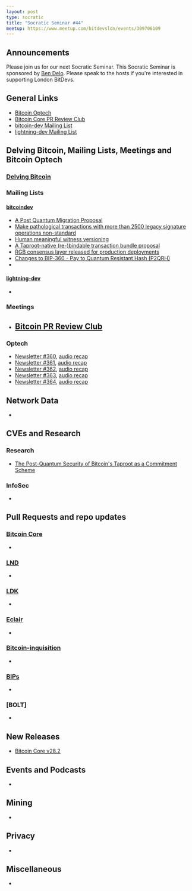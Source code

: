 ```yaml
---
layout: post
type: socratic
title: "Socratic Seminar #44"
meetup: https://www.meetup.com/bitdevsldn/events/309706109
---
```


## Announcements

Please join us for our next Socratic Seminar. This Socratic Seminar is sponsored by [Ben Delo](https://twitter.com/bendelo).
Please speak to the hosts if you're interested in supporting London BitDevs.

## General Links

* [Bitcoin Optech](https://bitcoinops.org)
* [Bitcoin Core PR Review Club](https://bitcoincore.reviews)
* [bitcoin-dev Mailing List](https://lists.linuxfoundation.org/pipermail/bitcoin-dev)
* [lightning-dev Mailing List](https://lists.linuxfoundation.org/pipermail/lightning-dev)

## Delving Bitcoin, Mailing Lists, Meetings and Bitcoin Optech
### [Delving Bitcoin](https://delvingbitcoin.org/)

### Mailing Lists
#### [bitcoindev](https://groups.google.com/g/bitcoindev)
- [A Post Quantum Migration Proposal](https://groups.google.com/g/bitcoindev/c/uEaf4bj07rE)
- [Make pathological transactions with more than 2500 legacy signature operations non-standard](https://groups.google.com/g/bitcoindev/c/u2Bz1Ms8_lA)
- [Human meaningful witness versioning](https://groups.google.com/g/bitcoindev/c/oScMvT8xZH4)
- [A Taproot-native (re-)bindable transaction bundle proposal](https://groups.google.com/g/bitcoindev/c/5wLThgegha4)
- [RGB consensus layer released for production deployments](https://groups.google.com/g/bitcoindev/c/LzMGclBdaUc)
- [Changes to BIP-360 - Pay to Quantum Resistant Hash (P2QRH)](https://groups.google.com/g/bitcoindev/c/nSAd0UmDSvc)
- 

#### [lightning-dev](https://lists.linuxfoundation.org/pipermail/lightning-dev)
-

### Meetings
- [Bitcoin PR Review Club](https://bitcoincore.reviews)
  -

### Optech
- [Newsletter #360](https://bitcoinops.org/en/newsletters/2025/06/27/), [audio recap](https://bitcoinops.org/en/podcast/2025/06/30/)
- [Newsletter #361](https://bitcoinops.org/en/newsletters/2025/07/04/), [audio recap](https://bitcoinops.org/en/podcast/2025/07/08/)
- [Newsletter #362](https://bitcoinops.org/en/newsletters/2025/07/11/), [audio recap](https://bitcoinops.org/en/podcast/2025/07/15/)
- [Newsletter #363](https://bitcoinops.org/en/newsletters/2025/07/18/), [audio recap](https://bitcoinops.org/en/podcast/2025/07/22/)
- [Newsletter #364](https://bitcoinops.org/en/newsletters/2025/07/25/), [audio recap](https://bitcoinops.org/en/podcast/2025/07/29/)

## Network Data
-

## CVEs and Research
### Research
- [The Post-Quantum Security of Bitcoin's Taproot as a Commitment Scheme](https://eprint.iacr.org/2025/1307)

### InfoSec
-

## Pull Requests and repo updates
### [Bitcoin Core](https://github.com/bitcoin/bitcoin)
<!--- Link to query merged PRs since YYYY-MM-DD sorted by descending activity: https://github.com/bitcoin/bitcoin/pulls?page=1&q=is%3Apr+is%3Aclosed+merged%3A%3EYYYY-MM-DD+sort%3Acomments-desc -->
-


### [LND](https://github.com/lightningnetwork/lnd)
-

### [LDK](https://github.com/lightningdevkit/rust-lightning)
-

### [Eclair](https://github.com/ACINQ/eclair)
-

### [Bitcoin-inquisition](https://github.com/bitcoin-inquisition/bitcoin)
-

### [BIPs](https://github.com/bitcoin/bips)
-

### [BOLT]
-

## New Releases
- [Bitcoin Core v28.2](https://github.com/bitcoin/bitcoin/tree/v28.2)

## Events and Podcasts
-

## Mining
-

## Privacy
-

## Miscellaneous
-
